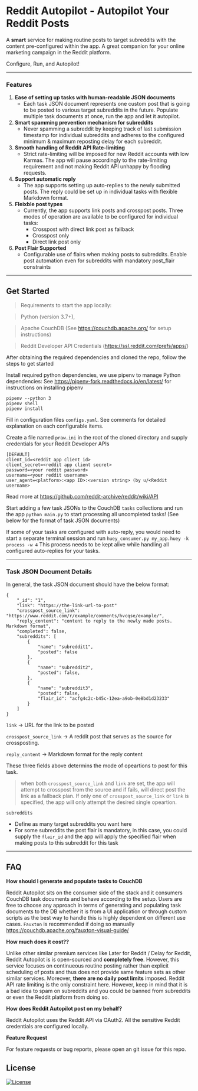 

# Reddit Autopilot - Autopilot Your Reddit Posts



A **smart** service for making routine posts to target subreddits with the content pre-configured within the app. A great companion for your online marketing campaign in the Reddit platform.

Configure, Run, and Autopilot!

---


### Features

1. **Ease of setting up tasks with human-readable JSON documents**
   * Each task JSON document represents one custom post that is going to be posted to various target subreddits in the future. Populate multiple task documents at once, run the app and let it autopilot. 
2. **Smart spamming prevention mechanism for subreddits**
   * Never spamming a subreddit by keeping track of last submission timestamp for individual subreddits and adheres to the configured minimum & maximum reposting delay for each subreddit.
3. **Smooth handling of Reddit API Rate-limiting**
   * Strict rate-limiting will be imposed for new Reddit accounts with low Karmas. The app will pause accordingly to the rate-limiting requirement and not making Reddit API unhappy by flooding requests. 
4. **Support automatic reply**
   * The app supports setting up auto-replies to the newly submitted posts. The reply could be set up in individual tasks with flexible Markdown format.
5. **Fleixble post types**
   * Currently, the app supports link posts and crosspost posts. Three modes of operation are available to be configured for individual tasks:
        * Crosspost with direct link post as fallback
        * Crosspost only
        * Direct link post only
6. **Post Flair Supported**
   * Configurable use of flairs when making posts to subreddits. Enable post automation even for subreddits with mandatory post_flair constraints
  
---

## Get Started

> Requirements to start the app locally:

> Python (version 3.7+), 

> Apache CouchDB (See https://couchdb.apache.org/ for setup instructions)

> Reddit Developer API Credentials (https://ssl.reddit.com/prefs/apps/)

  
  After obtaining the required dependencies and cloned the repo, follow the steps to get started
 
 Install required python dependencies, we use pipenv to manage Python dependencies:
 See https://pipenv-fork.readthedocs.io/en/latest/ for instructions on installing pipenv
 ```
 pipenv --python 3
 pipenv shell
 pipenv install
 ```
 
 Fill in configuration files `configs.yaml`. See comments for detailed explanation on each configurable items.
 
 Create a file named `praw.ini` in the root of the cloned directory and supply credentials for your Reddit Developer APIs
 ```
[DEFAULT]
client_id=<reddit app client id>
client_secret=<reddit app client secret>
password=<your reddit password>
username=<your reddit username>
user_agent=<platform>:<app ID>:<version string> (by u/<Reddit username>
 ```
 Read more at https://github.com/reddit-archive/reddit/wiki/API

Start adding a few task JSONs to the CouchDB `tasks` collections and run the app `python main.py` to start processing all uncompleted tasks! (See below for the format of task JSON documents)

If some of your tasks are configured with auto-reply, you would need to start a separate terminal session and run `huey_consumer.py my_app.huey -k process -w 4` This process needs to be kept alive while handling all configured auto-replies for your tasks.


---

### Task JSON Document Details

In general, the task JSON document should have the below format:
```
{
    "_id": "1", 
    "link": "https://the-link-url-to-post"
    "crosspost_source_link": "https://www.reddit.com/r/example/comments/hvcqse/example/",
    "reply_content": "content to reply to the newly made posts. Markdown format",
    "completed": false,
    "subreddits": [
        {
            "name": "subreddit1",
            "posted": false
        },
        {
            "name": "subreddit2",
            "posted": false,
        },
        {
            "name": "subreddit3",
            "posted": false,
            "flair_id": "acfg4c2c-b45c-12ea-a9ob-0e8bd1d23233"
        }
    ]
}
```

`link` -> URL for the link to be posted

`crosspost_source_link` -> A reddit post that serves as the source for crossposting.

`reply_content` -> Markdown format for the reply content

These three fields above determins the mode of opeartions to post for this task.


> when both `crosspost_source_link` and `link` are set, the app will attempt to crosspost from the source and if fails, will direct post the link as a fallback plan.
If only one of `crosspost_source_link` or `link` is specified, the app will only attempt the desired single opeartion. 

`subreddits`
  - Define as many target subreddits you want here
  - For some subreddits the post flair is mandatory, in this case, you could supply the `flair_id` and the app will apply the specified flair when making posts to this subreddit for this task

---

## FAQ

 **How should I generate and populate tasks to CouchDB**

Reddit Autopilot sits on the consumer side of the stack and it consumers CouchDB task documents and behave according to the setup. Users are free to choose any approach in terms of generating and populating task documents to the DB whether it is from a UI application or through custom scripts as the best way to handle this is highly dependent on different use cases.
`Fauxton` is recommended if doing so manually
https://couchdb.apache.org/fauxton-visual-guide/ 

 **How much does it cost??**

Unlike other similar premium services like Later for Reddit / Delay for Reddit, Reddit Autopilot is is open-sourced and **completely free**. However, this service focuses on continueous routine posting rather than explicit scheduling of posts and thus does not provide same feature sets as other similar services. 
Moreover, **there are no daily post limits** imposed. Reddit API rate limiting is the only constraint here. However, keep in mind that it is a bad idea to spam on subreddits and you could be banned from subreddits or even the Reddit platform from doing so. 

 **How does Reddit Autopilot post on my behalf?**

Reddit Autopilot uses the Reddit API via OAuth2. All the sensitive Reddit credentials are configured locally.


 **Feature Request**

For feature requests or bug reports, please open an git issue for this repo.

## License

[![License](http://img.shields.io/:license-mit-blue.svg?style=flat-square)](http://badges.mit-license.org)

